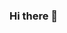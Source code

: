 ### Hi there 👋

<!--
**MarinaIslandia/MarinaIslandia** is a ✨ _special_ ✨ repository because its `README.md` (this file) appears on your GitHub profile.

Here are some ideas to get you started:

- 🔭 I’m currently working on aprobar DAM
- 🌱 I’m currently learning a programar
- 👯 I’m looking to collaborate on ...
- 🤔 I’m looking for help with ...
- 💬 Ask me about ...
- 📫 How to reach me: ...
- 😄 Pronouns: ...
- ⚡ Fun fact: Si quieres que hable durante 3h sin interrupciones preguntame sobre Anaking Skywalker
-->
